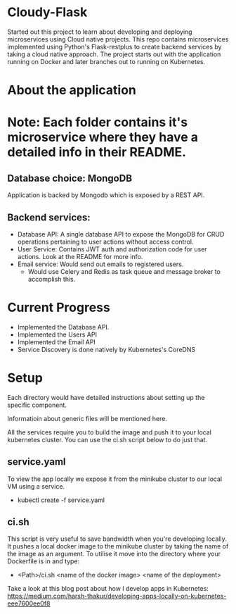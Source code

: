 # Cloudy-Flask
Started out this project to learn about developing and deploying microservices using Cloud native projects. 
This repo contains microservices implemented using Python's Flask-restplus to create backend services by taking a cloud native approach. The project starts out with the application running on Docker and later branches out to running on Kubernetes. 


# About the application 
# Note: Each folder contains it's microservice where they have a detailed info in their README.
## Database choice: MongoDB
Application is backed by Mongodb which is exposed by a REST API. 
## Backend services: 
- Database API: A single database API to expose the MongoDB for CRUD operations pertaining to user actions without access control.
- User Service: Contains JWT auth and authorization code for user actions. Look at the README for more info.
- Email service: Would send out emails to registered users.
  - Would use Celery and Redis as task queue and message broker to accomplish this.
  
# Current Progress
- Implemented the Database API. 
- Implemented the Users API
- Implemented the Email API
- Service Discovery is done natively by Kubernetes's CoreDNS

# Setup
 Each directory would have detailed instructions about setting up the specific component. 
 
 Informatioin about generic files will be mentioned here.
 
 All the services require you to build the image and push it to your local kubernetes cluster. You can use the ci.sh script below to do just that.
 
 ## service.yaml
 To view the app locally we expose it from the minikube cluster to our local VM using a service.
 - kubectl create -f service.yaml
 
## ci.sh
This script is very useful to save bandwidth when you're developing locally. It pushes a local docker image to the minikube cluster by taking the name of the image as an argument. To utilise it move into the directory where your Dockerfile is in and type:
- \<Path>/ci.sh \<name of the docker image> \<name of the deployment>

Take a look at this blog post about how I develop apps in Kubernetes:
https://medium.com/harsh-thakur/developing-apps-locally-on-kubernetes-eee7600ee0f8
